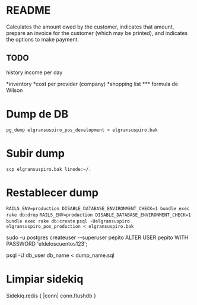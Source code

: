 # README

Calculates the amount owed by the customer, indicates that amount, prepare an invoice for the customer (which may be printed), and indicates the options to make payment.



## TODO
history
income per day

*inventory
*cost per provider (company)
*shopping list
*** formula de Wilson

# Dump de DB
`pg_dump elgransuspiro_pos_development > elgransuspiro.bak`

# Subir dump
`scp elgransuspiro.bak linode:~/.`

# Restablecer dump
`RAILS_ENV=production DISABLE_DATABASE_ENVIRONMENT_CHECK=1 bundle exec rake db:drop`
`RAILS_ENV=production DISABLE_DATABASE_ENVIRONMENT_CHECK=1 bundle exec rake db:create`
`psql -Uelgransuspiro  elgransuspiro_pos_production < elgransuspiro.bak`


sudo -u postgres createuser --superuser pepito
ALTER USER pepito WITH PASSWORD 'eldeloscuentos123';

psql -U db_user db_name < dump_name.sql

# Limpiar sidekiq
Sidekiq.redis { |conn| conn.flushdb }
